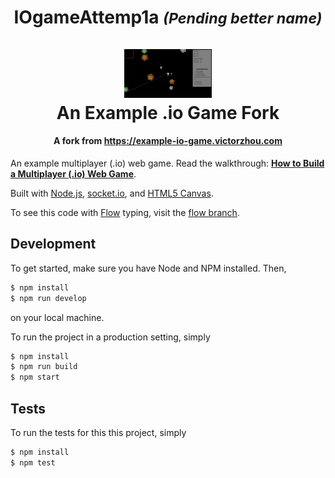 <h1 align="center">
    IOgameAttemp1a <small><i>(Pending better name)</i></small>
    <br>
    <br>
    <img alt="An Example .io Game" title="IOgameAttemp1a" src="./Screenshot.png" width="140"> <br />
    An Example .io Game Fork
</h1>
<h4 align="center">
  A fork from <a href="https://example-io-game.victorzhou.com" target="_blank">https://example-io-game.victorzhou.com</a>
</h4>

An example multiplayer (.io) web game. Read the walkthrough: [**How to Build a Multiplayer (.io) Web Game**](https://victorzhou.com/blog/build-an-io-game-part-1/).

Built with [Node.js](https://nodejs.org/), [socket.io](https://socket.io/), and [HTML5 Canvas](https://www.w3schools.com/html/html5_canvas.asp).

To see this code with [Flow](https://flow.org/) typing, visit the [flow branch](https://github.com/vzhou842/example-.io-game/tree/flow).

## Development

To get started, make sure you have Node and NPM installed. Then,

```bash
$ npm install
$ npm run develop
```

on your local machine.

To run the project in a production setting, simply

```bash
$ npm install
$ npm run build
$ npm start
```

## Tests

To run the tests for this this project, simply

```bash
$ npm install
$ npm test
```
